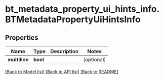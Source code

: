 # bt_metadata_property_ui_hints_info.BTMetadataPropertyUiHintsInfo

## Properties
Name | Type | Description | Notes
------------ | ------------- | ------------- | -------------
**multiline** | **bool** |  | [optional] 

[[Back to Model list]](../README.md#documentation-for-models) [[Back to API list]](../README.md#documentation-for-api-endpoints) [[Back to README]](../README.md)


